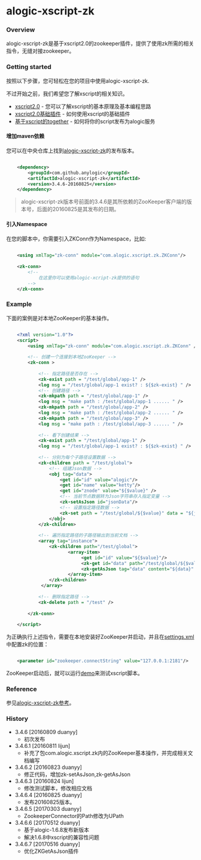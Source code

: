 alogic-xscript-zk
=================

### Overview

alogic-xscript-zk是基于xscript2.0的zookeeper插件，提供了使用zk所需的相关指令，无缝对接zookeeper。


### Getting started

按照以下步骤，您可轻松在您的项目中使用alogic-xscript-zk.

不过开始之前，我们希望您了解xscript的相关知识。

- [xscript2.0](https://github.com/yyduan/alogic/blob/master/alogic-doc/alogic-common/xscript2.md) - 您可以了解xscript的基本原理及基本编程思路
- [xscript2.0基础插件](https://github.com/yyduan/alogic/blob/master/alogic-doc/alogic-common/xscript2-plugins.md) - 如何使用xscript的基础插件
- [基于xscript的together](https://github.com/yyduan/alogic/blob/master/alogic-doc/alogic-common/xscript2-together.md) - 如何将你的script发布为alogic服务

#### 增加maven依赖

您可以在中央仓库上找到[alogic-xscript-zk](http://mvnrepository.com/search?q=com.github.anylogic%3Aalogic-xscript-zk)的发布版本。

```xml

    <dependency>
        <groupId>com.github.anylogic</groupId>
        <artifactId>alogic-xscript-zk</artifactId>
        <version>3.4.6-20160825</version>
    </dependency>   	

```

> alogic-xscript-zk版本号前面的3.4.6是其所依赖的ZooKeeper客户端的版本号，后面的20160825是其发布的日期。

#### 引入Namespace

在您的脚本中，你需要引入ZKConn作为Namespace，比如:

```xml
	
	<using xmlTag="zk-conn" module="com.alogic.xscript.zk.ZKConn"/>
	
	<zk-conn>
		<!--
			在这里你可以使用alogic-xcript-zk提供的语句
		-->
	</zk-conn>
```

### Example

下面的案例是对本地ZooKeeper的基本操作。

```xml

	<?xml version="1.0"?>
	<script>
		<using xmlTag="zk-conn" module="com.alogic.xscript.zk.ZKConn" />
	
		<!-- 创建一个连接到本地ZooKeeper -->
		<zk-conn >
			
			<!-- 指定路径是否存在 -->
			<zk-exist path = "/test/global/app-1" />
			<log msg = "/test/global/app-1 exist? : ${$zk-exist} " />
			<!-- 创建路径 -->
			<zk-mkpath path = "/test/global/app-1" />
			<log msg = "make path : /test/global/app-1 ...... " />
			<zk-mkpath path = "/test/global/app-2" />
			<log msg = "make path : /test/global/app-2 ...... " />
			<zk-mkpath path = "/test/global/app-3" />
			<log msg = "make path : /test/global/app-3 ...... " />
			
			<!-- 看下创建结果 -->
			<zk-exist path = "/test/global/app-1" />
			<log msg = "/test/global/app-1 exist? : ${$zk-exist} " />
			
			<!-- 分别为每个子路径设置数据 -->
			<zk-children path = "/test/global">
				<!-- 组建Json数据 -->
				<obj tag="data">
					<get id="id" value="alogic"/>
					<get id="name" value="ketty"/>
					<get id="znode" value="${$value}" />
					<!-- 当前节点数据转为Json字符串存入指定变量 -->
					<zk-setAsJson id="jsonData"/>
					<!-- 设置指定路径数据 -->
					<zk-set path = "/test/global/${$value}" data = "${jsonData}" />			
				</obj>
			</zk-children>		
			
			<!-- 遍历指定路径的子路径输出到当前文档 -->
			<array tag="instance">
				<zk-children path="/test/global">
		               <array-item>
		               		<get id="id" value="${$value}"/>
		               		<zk-get id="data" path="/test/global/${$value}"/>
		               		<zk-getAsJson tag="data" content="${data}" extend="true"/>
		               </array-item>
				</zk-children>
			 </array>
			
			<!-- 删除指定路径 -->
			<zk-delete path = "/test" />
	
		</zk-conn>
	
	</script>
```

为正确执行上述指令，需要在本地安装好ZooKeeper并启动，并且在[settings.xml](src/test/resources/settings.xml)中配置zk的位置：

```xml

	<parameter id="zookeeper.connectString" value="127.0.0.1:2181"/>

```

ZooKeeper启动后，就可以运行[demo](src/test/java/Demo.java)来测试xscript脚本。

### Reference

参见[alogic-xscript-zk参考](src/docs/reference.md)。

### History
    
- 3.4.6 [20160809 duanyy]
	+ 初次发布
- 3.4.6.1 [20160811 lijun]
	+ 补充了包com.alogic.xscript.zk内的ZooKeeper基本操作，并完成相关文档编写
- 3.4.6.2 [20160823 duanyy]
	+ 修正代码，增加zk-setAsJson,zk-getAsJson
- 3.4.6.3 [20160824 lijun]
	+ 修改测试脚本，修改相应文档
- 3.4.6.4 [20160825 duanyy]
	+ 发布20160825版本。
- 3.4.6.5 [20170303 duanyy]
	+ ZookeeperConnector的Path修改为UPath
- 3.4.6.6 [20170512 duanyy]
	+ 基于alogic-1.6.8发布新版本
	+ 解决1.6.8中xscript的兼容性问题
- 3.4.6.7 [20170516 duanyy]
	+ 优化ZKGetAsJson插件
		
	

	
